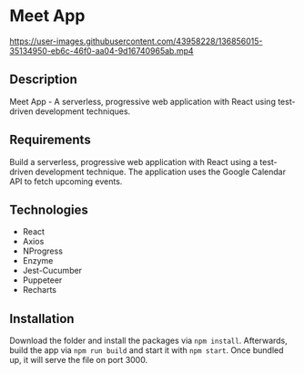 # Meet App

https://user-images.githubusercontent.com/43958228/136856015-35134950-eb6c-46f0-aa04-9d16740965ab.mp4

## Description

Meet App - A serverless, progressive web application with React using test-driven development techniques.

## Requirements

Build a serverless, progressive web application with React using a test-driven development technique. The application uses the Google Calendar API to fetch upcoming events.

## Technologies

- React
- Axios
- NProgress
- Enzyme
- Jest-Cucumber
- Puppeteer
- Recharts

## Installation

Download the folder and install the packages via `npm install`. Afterwards, build the app via `npm run build` and start it with `npm start`. Once bundled up, it will serve the file on port 3000.
